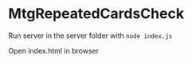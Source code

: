 # MtgRepeatedCardsCheck

Run server in the server folder with `node index.js`

Open index.html in browser
